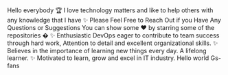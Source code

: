 Hello everybody 
🏆 I love technology matters and like to help others with any knowledge that I have
✨ Please Feel Free to Reach Out if you Have Any Questions or Suggestions
You can show some ❤  by starring some of the repositories �
✨ Enthusiastic DevOps eager to contribute to team success through hard work,
Attention to detail and excellent organizational skills.
✨ Believes in the importance of learning new things every day.
A lifelong learner.
✨ Motivated to learn, grow and excel in IT industry.
Hello world Gs-fans
